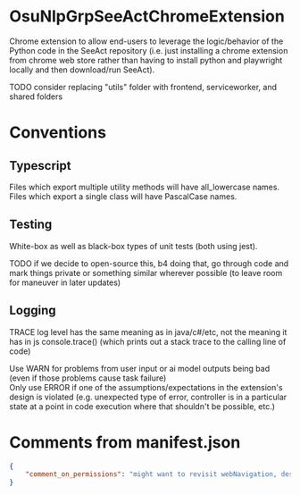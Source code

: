 # OsuNlpGrpSeeActChromeExtension

Chrome extension to allow end-users to leverage the logic/behavior of the Python code in the SeeAct repository (i.e.
just installing a chrome extension from chrome web store rather than having to install python and playwright locally and
then download/run SeeAct).

TODO consider replacing "utils" folder with frontend, serviceworker, and shared folders

# Conventions

## Typescript

Files which export multiple utility methods will have all_lowercase names. Files which export a single class will have
PascalCase names.

## Testing

White-box as well as black-box types of unit tests (both using jest).

TODO if we decide to open-source this, b4 doing that, go through code and mark things private or something similar
wherever possible (to leave room for maneuver in later updates)

## Logging

TRACE log level has the same meaning as in java/c#/etc, not the meaning it has in js console.trace() (which prints out a stack trace to the calling line of code)

Use WARN for problems from user input or ai model outputs being bad (even if those problems cause task failure)  
Only use ERROR if one of the assumptions/expectations in the extension's design is violated (e.g. unexpected type of error, controller is in a particular state at a point in code execution where that shouldn't be possible, etc.)


# Comments from manifest.json

```json
{
    "comment_on_permissions": "might want to revisit webNavigation, desktopCapture, sidePanel, storage (e.g. will need storage if given requirement for actual persistence of logs, but that might possibly open a whole can of worms in terms of user data/PII/privacy)"
}
```